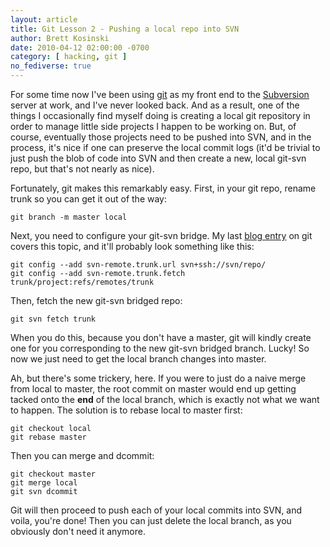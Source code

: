 ```yaml
---
layout: article
title: Git Lesson 2 - Pushing a local repo into SVN
author: Brett Kosinski
date: 2010-04-12 02:00:00 -0700
category: [ hacking, git ]
no_fediverse: true
---
```


For some time now I've been using [git](http://www.git-scm.org) as my front end to the [Subversion](http://subversion.tigris.org/) server at work, and I've never looked back.  And as a result, one of the things I occasionally find myself doing is creating a local git repository in order to manage little side projects I happen to be working on.  But, of course, eventually those projects need to be pushed into SVN, and in the process, it's nice if one can preserve the local commit logs (it'd be trivial to just push the blob of code into SVN and then create a new, local git-svn repo, but that's not nearly as nice).

Fortunately, git makes this remarkably easy.  First, in your git repo, rename trunk so you can get it out of the way:

    git branch -m master local

Next, you need to configure your git-svn bridge.  My last [blog entry](2008-10-23-using-git-as-a-bridge-to-svn.md) on git covers this topic, and it'll probably look something like this:

    git config --add svn-remote.trunk.url svn+ssh://svn/repo/
    git config --add svn-remote.trunk.fetch trunk/project:refs/remotes/trunk

Then, fetch the new git-svn bridged repo:

    git svn fetch trunk

When you do this, because you don't have a master, git will kindly create one for you corresponding to the new git-svn bridged branch.  Lucky!  So now we just need to get the local branch changes into master.

Ah, but there's some trickery, here.  If you were to just do a naive merge from local to master, the root commit on master would end up getting tacked onto the **end** of the local branch, which is exactly not what we want to happen.  The solution is to rebase local to master first:

    git checkout local
    git rebase master

Then you can merge and dcommit:

    git checkout master
    git merge local
    git svn dcommit

Git will then proceed to push each of your local commits into SVN, and voila, you're done!  Then you can just delete the local branch, as you obviously don't need it anymore.

